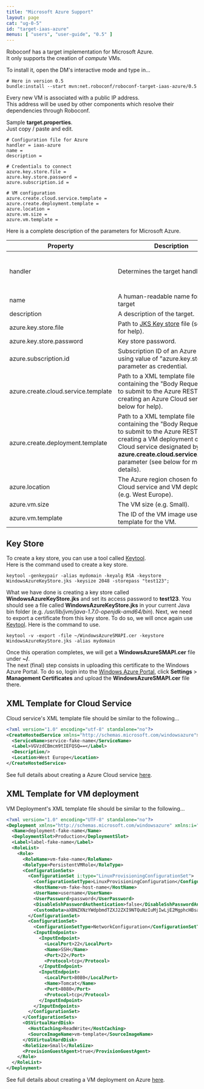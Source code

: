 ```yaml
---
title: "Microsoft Azure Support"
layout: page
cat: "ug-0-5"
id: "target-iaas-azure"
menus: [ "users", "user-guide", "0.5" ]
---
```


Roboconf has a target implementation for Microsoft Azure.  
It only supports the creation of *compute* VMs.

To install it, open the DM's interactive mode and type in...

```properties
# Here in version 0.5
bundle:install --start mvn:net.roboconf/roboconf-target-iaas-azure/0.5
```

Every new VM is associated with a public IP address.  
This address will be used by other components which resolve their dependencies through Roboconf.

Sample **target.properties**.  
Just copy / paste and edit.

```properties
# Configuration file for Azure
handler = iaas-azure
name = 
description = 

# Credentials to connect
azure.key.store.file =
azure.key.store.password =
azure.subscription.id =

# VM configuration
azure.create.cloud.service.template =
azure.create.deployment.template =
azure.location =
azure.vm.size =
azure.vm.template =
```

Here is a complete description of the parameters for Microsoft Azure.

| Property | Description | Default | Mandatory |
| --- | --- | --- | --- |
| handler | Determines the target handler to use. | none, must be "iaas-azure" | yes |
| name | A human-readable name for the target | - | no |
| description | A description of the target. | - | no |
| azure.key.store.file | Path to [JKS Key store][jks] file (see below for help). | none | yes |
| azure.key.store.password | Key store password. | none | yes |
| azure.subscription.id | Subscription ID of an Azure account using value of "azure.key.store.file" parameter as credential. | none | yes |
| azure.create.cloud.service.template | Path to a XML template file containing the "Body Request" used to submit to the Azure REST API for creating an Azure Cloud service (see below for help). | none | yes |
| azure.create.deployment.template | Path to a XML template file containing the "Body Request" used to submit to the Azure REST API for creating a VM deployment on the Cloud service designated by value of **azure.create.cloud.service.template** parameter (see below for more details). | none | yes |
| azure.location | The Azure region chosen for both Cloud service and VM deployment (e.g. West Europe). | none | yes |
| azure.vm.size | The VM size (e.g. Small). | none | yes |
| azure.vm.template | The ID of the VM image used as a template for the VM. | none | yes |


## Key Store

To create a key store, you can use a tool called [Keytool][keytool].  
Here is the command used to create a key store.

	keytool -genkeypair -alias mydomain -keyalg RSA -keystore WindowsAzureKeyStore.jks -keysize 2048 -storepass "test123";

What we have done is creating a key store called **WindowsAzureKeyStore.jks** and set its access password to **test123**. 
You should see a file called **WindowsAzureKeyStore.jks** in your current Java bin folder 
(e.g. */usr/lib/jvm/java-1.7.0-openjdk-amd64/bin*). Next, we need to export a certificate from this key store. To do so, 
we will once again use [Keytool][keytool]. Here is the command to use.

	keytool -v -export -file ~/WindowsAzureSMAPI.cer -keystore WindowsAzureKeyStore.jks -alias mydomain

Once this operation completes, we will get a **WindowsAzureSMAPI.cer** file under **~/**.  
The next (final) step consists in uploading this certificate to the Windows Azure Portal. To do so, login into the 
[Windows Azure Portal](https://manage.windowsazure.com), click **Settings** > **Management Certificates**
and upload the **WindowsAzureSMAPI.cer** file there.


## XML Template for Cloud Service

Cloud service's XML template file should be similar to the following...

```xml
<?xml version="1.0" encoding="utf-8" standalone="no"?>  
<CreateHostedService xmlns="http://schemas.microsoft.com/windowsazure">  
  <ServiceName>service-fake-name</ServiceName>  
  <Label>VGVzdCBmcm9tIEFQSQ==</Label>  
  <Description/>  
  <Location>West Europe</Location>  
</CreateHostedService>
```

See full details about creating a Azure Cloud service [here][createcloud].


## XML Template for VM deployment

VM Deployment's XML template file should be similar to the following...

```xml
<?xml version="1.0" encoding="UTF-8" standalone="no"?>
<Deployment xmlns="http://schemas.microsoft.com/windowsazure" xmlns:i="http://www.w3.org/2001/XMLSchema-instance">
  <Name>deployment-fake-name</Name>
  <DeploymentSlot>Production</DeploymentSlot>
  <Label>label-fake-name</Label>      
  <RoleList>
    <Role>
      <RoleName>vm-fake-name</RoleName>
      <RoleType>PersistentVMRole</RoleType>      
      <ConfigurationSets>
        <ConfigurationSet i:type="LinuxProvisioningConfigurationSet">
          <ConfigurationSetType>LinuxProvisioningConfiguration</ConfigurationSetType>
          <HostName>vm-fake-host-name</HostName>
          <UserName>username</UserName> 
          <UserPassword>password</UserPassword> 
          <DisableSshPasswordAuthentication>false</DisableSshPasswordAuthentication>           
          <CustomData>aXBNZXNzYWdpbmdTZXJ2ZXI9NTQuNzIuMjIwLjE2MgphcHBsaWNhdGlvbk5hbWU9aW90c3Rvcm0KY2hhbm5lbE5hbWU9dm1henVyZW1vc3F1aXR0bwo=</CustomData>
        </ConfigurationSet>        
        <ConfigurationSet> 
          <ConfigurationSetType>NetworkConfiguration</ConfigurationSetType>
          <InputEndpoints>
            <InputEndpoint>
              <LocalPort>22</LocalPort>
              <Name>SSH</Name>
              <Port>22</Port>
              <Protocol>tcp</Protocol>
            </InputEndpoint>
	        <InputEndpoint>          
              <LocalPort>8080</LocalPort>
              <Name>Tomcat</Name>
              <Port>8080</Port>
              <Protocol>tcp</Protocol>
            </InputEndpoint>
          </InputEndpoints>
        </ConfigurationSet>
      </ConfigurationSets>
      <OSVirtualHardDisk>
        <HostCaching>ReadWrite</HostCaching>    
        <SourceImageName>vm-template</SourceImageName>
      </OSVirtualHardDisk>      
      <RoleSize>Small</RoleSize>
      <ProvisionGuestAgent>true</ProvisionGuestAgent>
    </Role>
  </RoleList>
</Deployment>
```

See full details about creating a VM deployment on Azure [here][vmdeployment].


[jks]: http://en.wikipedia.org/wiki/Keystore
[keytool]: http://docs.oracle.com/javase/6/docs/technotes/tools/solaris/keytool.html
[createcloud]: http://msdn.microsoft.com/library/azure/gg441304.aspx
[vmdeployment]: http://msdn.microsoft.com/en-us/library/azure/jj157194.aspx
